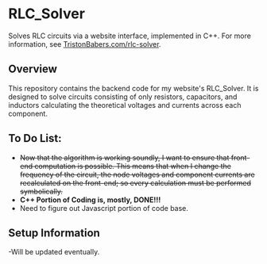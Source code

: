 # RLC_Solver
Solves RLC circuits via a website interface, implemented in C++. For more information, see [TristonBabers.com/rlc-solver](TristonBabers.com/rlc-solver).

## Overview
This repository contains the backend code for my website's RLC_Solver. It is designed to solve circuits consisting of only resistors, capacitors, and inductors calculating the theoretical voltages and currents across each component.

## To Do List:
- ~~Now that the algorithm is working soundly, I want to ensure that front-end computation is possible. This means that when I change the frequency of the circuit, the node voltages and component currents are recalculated on the front-end; so every calculation must be performed symbolically.~~
- **C++ Portion of Coding is, mostly, DONE!!!**
- Need to figure out Javascript portion of code base.

## Setup Information
-Will be updated eventually.
